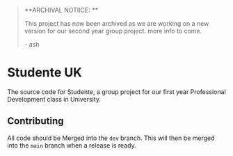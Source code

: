 > **ARCHIVAL NOTIICE: **
> 
> This project has now been archived as we are working on a new version for our second year group project.
> more info to come.
> 
> \- ash

# Studente UK

The source code for Studente, a group project for our first year Professional Development class in University.

## Contributing

All code should be Merged into the `dev` branch. This will then be merged into the `main` branch when a release is ready.  
